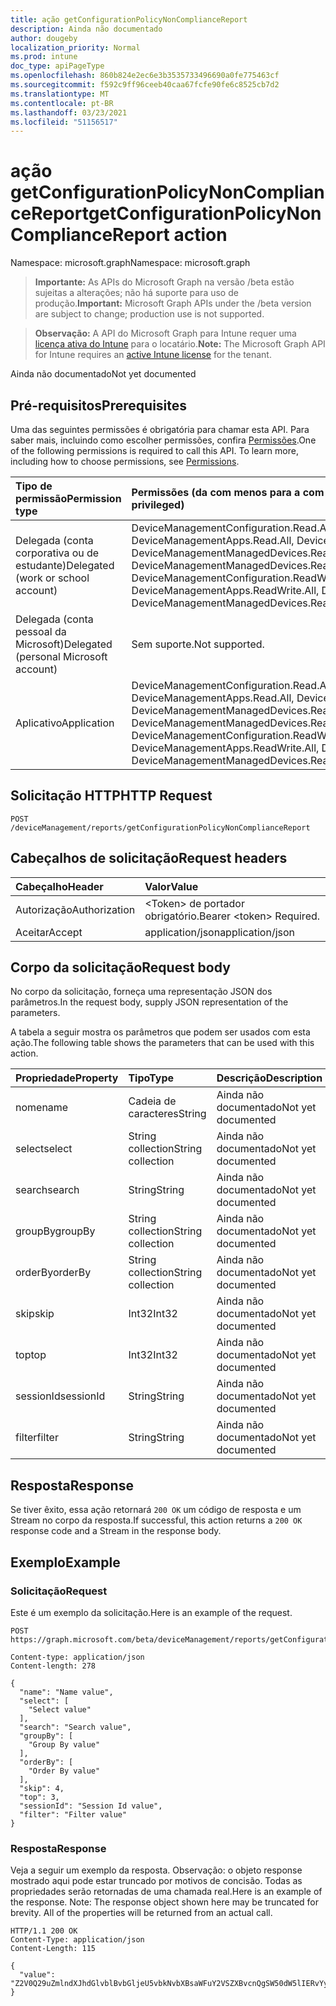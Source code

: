 ```yaml
---
title: ação getConfigurationPolicyNonComplianceReport
description: Ainda não documentado
author: dougeby
localization_priority: Normal
ms.prod: intune
doc_type: apiPageType
ms.openlocfilehash: 860b824e2ec6e3b3535733496690a0fe775463cf
ms.sourcegitcommit: f592c9ff96ceeb40caa67fcfe90fe6c8525cb7d2
ms.translationtype: MT
ms.contentlocale: pt-BR
ms.lasthandoff: 03/23/2021
ms.locfileid: "51156517"
---
```

# <a name="getconfigurationpolicynoncompliancereport-action"></a><span data-ttu-id="9130c-103">ação getConfigurationPolicyNonComplianceReport</span><span class="sxs-lookup"><span data-stu-id="9130c-103">getConfigurationPolicyNonComplianceReport action</span></span>

<span data-ttu-id="9130c-104">Namespace: microsoft.graph</span><span class="sxs-lookup"><span data-stu-id="9130c-104">Namespace: microsoft.graph</span></span>

> <span data-ttu-id="9130c-105">**Importante:** As APIs do Microsoft Graph na versão /beta estão sujeitas a alterações; não há suporte para uso de produção.</span><span class="sxs-lookup"><span data-stu-id="9130c-105">**Important:** Microsoft Graph APIs under the /beta version are subject to change; production use is not supported.</span></span>

> <span data-ttu-id="9130c-106">**Observação:** A API do Microsoft Graph para Intune requer uma [licença ativa do Intune](https://go.microsoft.com/fwlink/?linkid=839381) para o locatário.</span><span class="sxs-lookup"><span data-stu-id="9130c-106">**Note:** The Microsoft Graph API for Intune requires an [active Intune license](https://go.microsoft.com/fwlink/?linkid=839381) for the tenant.</span></span>

<span data-ttu-id="9130c-107">Ainda não documentado</span><span class="sxs-lookup"><span data-stu-id="9130c-107">Not yet documented</span></span>

## <a name="prerequisites"></a><span data-ttu-id="9130c-108">Pré-requisitos</span><span class="sxs-lookup"><span data-stu-id="9130c-108">Prerequisites</span></span>
<span data-ttu-id="9130c-p101">Uma das seguintes permissões é obrigatória para chamar esta API. Para saber mais, incluindo como escolher permissões, confira [Permissões](/graph/permissions-reference).</span><span class="sxs-lookup"><span data-stu-id="9130c-p101">One of the following permissions is required to call this API. To learn more, including how to choose permissions, see [Permissions](/graph/permissions-reference).</span></span>

|<span data-ttu-id="9130c-111">Tipo de permissão</span><span class="sxs-lookup"><span data-stu-id="9130c-111">Permission type</span></span>|<span data-ttu-id="9130c-112">Permissões (da com menos para a com mais privilégios)</span><span class="sxs-lookup"><span data-stu-id="9130c-112">Permissions (from least to most privileged)</span></span>|
|:---|:---|
|<span data-ttu-id="9130c-113">Delegada (conta corporativa ou de estudante)</span><span class="sxs-lookup"><span data-stu-id="9130c-113">Delegated (work or school account)</span></span>|<span data-ttu-id="9130c-114">DeviceManagementConfiguration.Read.All, DeviceManagementConfiguration.ReadWrite.All, DeviceManagementApps.Read.All, DeviceManagementApps.ReadWrite.All, DeviceManagementManagedDevices.Read.All, DeviceManagementManagedDevices.ReadWrite.All</span><span class="sxs-lookup"><span data-stu-id="9130c-114">DeviceManagementConfiguration.Read.All, DeviceManagementConfiguration.ReadWrite.All, DeviceManagementApps.Read.All, DeviceManagementApps.ReadWrite.All, DeviceManagementManagedDevices.Read.All, DeviceManagementManagedDevices.ReadWrite.All</span></span>|
|<span data-ttu-id="9130c-115">Delegada (conta pessoal da Microsoft)</span><span class="sxs-lookup"><span data-stu-id="9130c-115">Delegated (personal Microsoft account)</span></span>|<span data-ttu-id="9130c-116">Sem suporte.</span><span class="sxs-lookup"><span data-stu-id="9130c-116">Not supported.</span></span>|
|<span data-ttu-id="9130c-117">Aplicativo</span><span class="sxs-lookup"><span data-stu-id="9130c-117">Application</span></span>|<span data-ttu-id="9130c-118">DeviceManagementConfiguration.Read.All, DeviceManagementConfiguration.ReadWrite.All, DeviceManagementApps.Read.All, DeviceManagementApps.ReadWrite.All, DeviceManagementManagedDevices.Read.All, DeviceManagementManagedDevices.ReadWrite.All</span><span class="sxs-lookup"><span data-stu-id="9130c-118">DeviceManagementConfiguration.Read.All, DeviceManagementConfiguration.ReadWrite.All, DeviceManagementApps.Read.All, DeviceManagementApps.ReadWrite.All, DeviceManagementManagedDevices.Read.All, DeviceManagementManagedDevices.ReadWrite.All</span></span>|

## <a name="http-request"></a><span data-ttu-id="9130c-119">Solicitação HTTP</span><span class="sxs-lookup"><span data-stu-id="9130c-119">HTTP Request</span></span>
<!-- {
  "blockType": "ignored"
}
-->
``` http
POST /deviceManagement/reports/getConfigurationPolicyNonComplianceReport
```

## <a name="request-headers"></a><span data-ttu-id="9130c-120">Cabeçalhos de solicitação</span><span class="sxs-lookup"><span data-stu-id="9130c-120">Request headers</span></span>
|<span data-ttu-id="9130c-121">Cabeçalho</span><span class="sxs-lookup"><span data-stu-id="9130c-121">Header</span></span>|<span data-ttu-id="9130c-122">Valor</span><span class="sxs-lookup"><span data-stu-id="9130c-122">Value</span></span>|
|:---|:---|
|<span data-ttu-id="9130c-123">Autorização</span><span class="sxs-lookup"><span data-stu-id="9130c-123">Authorization</span></span>|<span data-ttu-id="9130c-124">&lt;Token&gt; de portador obrigatório.</span><span class="sxs-lookup"><span data-stu-id="9130c-124">Bearer &lt;token&gt; Required.</span></span>|
|<span data-ttu-id="9130c-125">Aceitar</span><span class="sxs-lookup"><span data-stu-id="9130c-125">Accept</span></span>|<span data-ttu-id="9130c-126">application/json</span><span class="sxs-lookup"><span data-stu-id="9130c-126">application/json</span></span>|

## <a name="request-body"></a><span data-ttu-id="9130c-127">Corpo da solicitação</span><span class="sxs-lookup"><span data-stu-id="9130c-127">Request body</span></span>
<span data-ttu-id="9130c-128">No corpo da solicitação, forneça uma representação JSON dos parâmetros.</span><span class="sxs-lookup"><span data-stu-id="9130c-128">In the request body, supply JSON representation of the parameters.</span></span>

<span data-ttu-id="9130c-129">A tabela a seguir mostra os parâmetros que podem ser usados com esta ação.</span><span class="sxs-lookup"><span data-stu-id="9130c-129">The following table shows the parameters that can be used with this action.</span></span>

|<span data-ttu-id="9130c-130">Propriedade</span><span class="sxs-lookup"><span data-stu-id="9130c-130">Property</span></span>|<span data-ttu-id="9130c-131">Tipo</span><span class="sxs-lookup"><span data-stu-id="9130c-131">Type</span></span>|<span data-ttu-id="9130c-132">Descrição</span><span class="sxs-lookup"><span data-stu-id="9130c-132">Description</span></span>|
|:---|:---|:---|
|<span data-ttu-id="9130c-133">nome</span><span class="sxs-lookup"><span data-stu-id="9130c-133">name</span></span>|<span data-ttu-id="9130c-134">Cadeia de caracteres</span><span class="sxs-lookup"><span data-stu-id="9130c-134">String</span></span>|<span data-ttu-id="9130c-135">Ainda não documentado</span><span class="sxs-lookup"><span data-stu-id="9130c-135">Not yet documented</span></span>|
|<span data-ttu-id="9130c-136">select</span><span class="sxs-lookup"><span data-stu-id="9130c-136">select</span></span>|<span data-ttu-id="9130c-137">String collection</span><span class="sxs-lookup"><span data-stu-id="9130c-137">String collection</span></span>|<span data-ttu-id="9130c-138">Ainda não documentado</span><span class="sxs-lookup"><span data-stu-id="9130c-138">Not yet documented</span></span>|
|<span data-ttu-id="9130c-139">search</span><span class="sxs-lookup"><span data-stu-id="9130c-139">search</span></span>|<span data-ttu-id="9130c-140">String</span><span class="sxs-lookup"><span data-stu-id="9130c-140">String</span></span>|<span data-ttu-id="9130c-141">Ainda não documentado</span><span class="sxs-lookup"><span data-stu-id="9130c-141">Not yet documented</span></span>|
|<span data-ttu-id="9130c-142">groupBy</span><span class="sxs-lookup"><span data-stu-id="9130c-142">groupBy</span></span>|<span data-ttu-id="9130c-143">String collection</span><span class="sxs-lookup"><span data-stu-id="9130c-143">String collection</span></span>|<span data-ttu-id="9130c-144">Ainda não documentado</span><span class="sxs-lookup"><span data-stu-id="9130c-144">Not yet documented</span></span>|
|<span data-ttu-id="9130c-145">orderBy</span><span class="sxs-lookup"><span data-stu-id="9130c-145">orderBy</span></span>|<span data-ttu-id="9130c-146">String collection</span><span class="sxs-lookup"><span data-stu-id="9130c-146">String collection</span></span>|<span data-ttu-id="9130c-147">Ainda não documentado</span><span class="sxs-lookup"><span data-stu-id="9130c-147">Not yet documented</span></span>|
|<span data-ttu-id="9130c-148">skip</span><span class="sxs-lookup"><span data-stu-id="9130c-148">skip</span></span>|<span data-ttu-id="9130c-149">Int32</span><span class="sxs-lookup"><span data-stu-id="9130c-149">Int32</span></span>|<span data-ttu-id="9130c-150">Ainda não documentado</span><span class="sxs-lookup"><span data-stu-id="9130c-150">Not yet documented</span></span>|
|<span data-ttu-id="9130c-151">top</span><span class="sxs-lookup"><span data-stu-id="9130c-151">top</span></span>|<span data-ttu-id="9130c-152">Int32</span><span class="sxs-lookup"><span data-stu-id="9130c-152">Int32</span></span>|<span data-ttu-id="9130c-153">Ainda não documentado</span><span class="sxs-lookup"><span data-stu-id="9130c-153">Not yet documented</span></span>|
|<span data-ttu-id="9130c-154">sessionId</span><span class="sxs-lookup"><span data-stu-id="9130c-154">sessionId</span></span>|<span data-ttu-id="9130c-155">String</span><span class="sxs-lookup"><span data-stu-id="9130c-155">String</span></span>|<span data-ttu-id="9130c-156">Ainda não documentado</span><span class="sxs-lookup"><span data-stu-id="9130c-156">Not yet documented</span></span>|
|<span data-ttu-id="9130c-157">filter</span><span class="sxs-lookup"><span data-stu-id="9130c-157">filter</span></span>|<span data-ttu-id="9130c-158">String</span><span class="sxs-lookup"><span data-stu-id="9130c-158">String</span></span>|<span data-ttu-id="9130c-159">Ainda não documentado</span><span class="sxs-lookup"><span data-stu-id="9130c-159">Not yet documented</span></span>|



## <a name="response"></a><span data-ttu-id="9130c-160">Resposta</span><span class="sxs-lookup"><span data-stu-id="9130c-160">Response</span></span>
<span data-ttu-id="9130c-161">Se tiver êxito, essa ação retornará `200 OK` um código de resposta e um Stream no corpo da resposta.</span><span class="sxs-lookup"><span data-stu-id="9130c-161">If successful, this action returns a `200 OK` response code and a Stream in the response body.</span></span>

## <a name="example"></a><span data-ttu-id="9130c-162">Exemplo</span><span class="sxs-lookup"><span data-stu-id="9130c-162">Example</span></span>

### <a name="request"></a><span data-ttu-id="9130c-163">Solicitação</span><span class="sxs-lookup"><span data-stu-id="9130c-163">Request</span></span>
<span data-ttu-id="9130c-164">Este é um exemplo da solicitação.</span><span class="sxs-lookup"><span data-stu-id="9130c-164">Here is an example of the request.</span></span>
``` http
POST https://graph.microsoft.com/beta/deviceManagement/reports/getConfigurationPolicyNonComplianceReport

Content-type: application/json
Content-length: 278

{
  "name": "Name value",
  "select": [
    "Select value"
  ],
  "search": "Search value",
  "groupBy": [
    "Group By value"
  ],
  "orderBy": [
    "Order By value"
  ],
  "skip": 4,
  "top": 3,
  "sessionId": "Session Id value",
  "filter": "Filter value"
}
```

### <a name="response"></a><span data-ttu-id="9130c-165">Resposta</span><span class="sxs-lookup"><span data-stu-id="9130c-165">Response</span></span>
<span data-ttu-id="9130c-p102">Veja a seguir um exemplo da resposta. Observação: o objeto response mostrado aqui pode estar truncado por motivos de concisão. Todas as propriedades serão retornadas de uma chamada real.</span><span class="sxs-lookup"><span data-stu-id="9130c-p102">Here is an example of the response. Note: The response object shown here may be truncated for brevity. All of the properties will be returned from an actual call.</span></span>
``` http
HTTP/1.1 200 OK
Content-Type: application/json
Content-Length: 115

{
  "value": "Z2V0Q29uZmlndXJhdGlvblBvbGljeU5vbkNvbXBsaWFuY2VSZXBvcnQgSW50dW5lIERvYyBTYW1wbGUgLTE2MTk2MDUzMTI="
}
```




